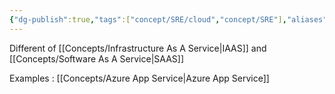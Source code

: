 ```yaml
---
{"dg-publish":true,"tags":["concept/SRE/cloud","concept/SRE"],"aliases":["PAAS"],"permalink":"/concepts/platform-as-a-service/","dgPassFrontmatter":true}
---
```


Different of  [[Concepts/Infrastructure As A Service\|IAAS]] and [[Concepts/Software As A Service\|SAAS]]

Examples :  [[Concepts/Azure App Service\|Azure App Service]]
